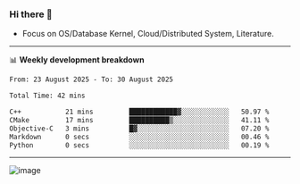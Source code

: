 ### Hi there 👋
<!-- * Daily Meditation via Leetcode/Competitive-Programming. -->
* Focus on OS/Database Kernel, Cloud/Distributed System, Literature.

-------

📊 **Weekly development breakdown**
<!--START_SECTION:waka-->

```txt
From: 23 August 2025 - To: 30 August 2025

Total Time: 42 mins

C++           21 mins         ████████████▓░░░░░░░░░░░░   50.97 %
CMake         17 mins         ██████████▒░░░░░░░░░░░░░░   41.11 %
Objective-C   3 mins          █▓░░░░░░░░░░░░░░░░░░░░░░░   07.20 %
Markdown      0 secs          ░░░░░░░░░░░░░░░░░░░░░░░░░   00.46 %
Python        0 secs          ░░░░░░░░░░░░░░░░░░░░░░░░░   00.19 %
```

<!--END_SECTION:waka-->

-------

<!-- [![Leetcode Stats](https://leetcard.jacoblin.cool/hzhang413?font=Fira+Mono)](https://leetcode.com/fxrc) -->
![image](./cyberpunk-ghost-in-the-shell.gif)
<!--![image](./gis-archive.png)-->
